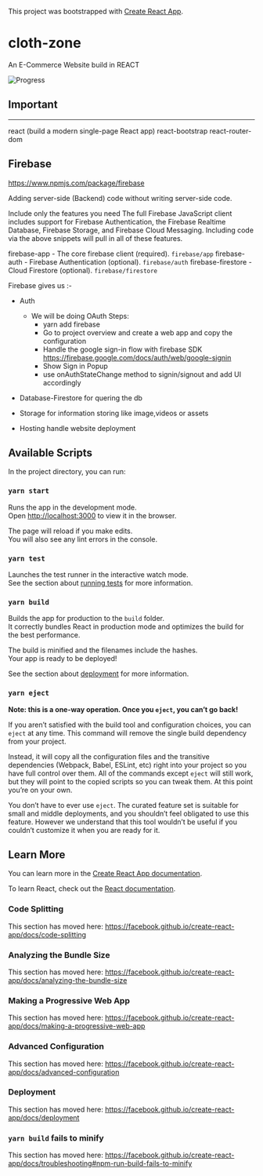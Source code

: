 This project was bootstrapped with [Create React App](https://github.com/facebook/create-react-app).

# cloth-zone

An E-Commerce Website build in REACT

![Progress](https://github.com/jugshaurya/cloth-zone/blob/master/public/progress.png)

## Important

---

react (build a modern single-page React app)
react-bootstrap
react-router-dom

## Firebase

https://www.npmjs.com/package/firebase

Adding server-side (Backend) code without writing server-side code.

Include only the features you need
The full Firebase JavaScript client includes support for Firebase Authentication, the Firebase Realtime Database, Firebase Storage, and Firebase Cloud Messaging. Including code via the above snippets will pull in all of these features.

firebase-app - The core firebase client (required). `firebase/app`
firebase-auth - Firebase Authentication (optional). `firebase/auth`
firebase-firestore - Cloud Firestore (optional). `firebase/firestore`

Firebase gives us :-

- Auth

  - We will be doing OAuth
    Steps:
    - yarn add firebase
    - Go to project overview and create a web app and copy the configuration
    - Handle the google sign-in flow with firebase SDK https://firebase.google.com/docs/auth/web/google-signin
    - Show Sign in Popup
    - use onAuthStateChange method to signin/signout and add UI accordingly

- Database-Firestore for quering the db
- Storage for information storing like image,videos or assets
- Hosting handle website deployment

## Available Scripts

In the project directory, you can run:

### `yarn start`

Runs the app in the development mode.<br />
Open [http://localhost:3000](http://localhost:3000) to view it in the browser.

The page will reload if you make edits.<br />
You will also see any lint errors in the console.

### `yarn test`

Launches the test runner in the interactive watch mode.<br />
See the section about [running tests](https://facebook.github.io/create-react-app/docs/running-tests) for more information.

### `yarn build`

Builds the app for production to the `build` folder.<br />
It correctly bundles React in production mode and optimizes the build for the best performance.

The build is minified and the filenames include the hashes.<br />
Your app is ready to be deployed!

See the section about [deployment](https://facebook.github.io/create-react-app/docs/deployment) for more information.

### `yarn eject`

**Note: this is a one-way operation. Once you `eject`, you can’t go back!**

If you aren’t satisfied with the build tool and configuration choices, you can `eject` at any time. This command will remove the single build dependency from your project.

Instead, it will copy all the configuration files and the transitive dependencies (Webpack, Babel, ESLint, etc) right into your project so you have full control over them. All of the commands except `eject` will still work, but they will point to the copied scripts so you can tweak them. At this point you’re on your own.

You don’t have to ever use `eject`. The curated feature set is suitable for small and middle deployments, and you shouldn’t feel obligated to use this feature. However we understand that this tool wouldn’t be useful if you couldn’t customize it when you are ready for it.

## Learn More

You can learn more in the [Create React App documentation](https://facebook.github.io/create-react-app/docs/getting-started).

To learn React, check out the [React documentation](https://reactjs.org/).

### Code Splitting

This section has moved here: https://facebook.github.io/create-react-app/docs/code-splitting

### Analyzing the Bundle Size

This section has moved here: https://facebook.github.io/create-react-app/docs/analyzing-the-bundle-size

### Making a Progressive Web App

This section has moved here: https://facebook.github.io/create-react-app/docs/making-a-progressive-web-app

### Advanced Configuration

This section has moved here: https://facebook.github.io/create-react-app/docs/advanced-configuration

### Deployment

This section has moved here: https://facebook.github.io/create-react-app/docs/deployment

### `yarn build` fails to minify

This section has moved here: https://facebook.github.io/create-react-app/docs/troubleshooting#npm-run-build-fails-to-minify
